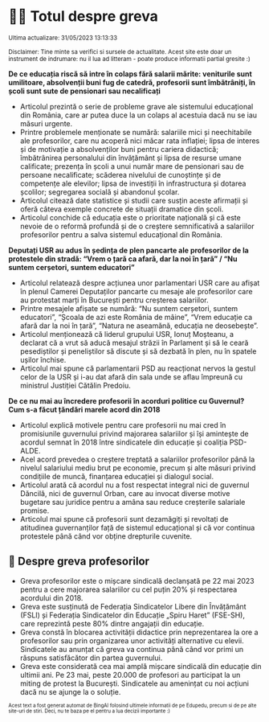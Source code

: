 # 👩‍🏫 Totul despre greva
<sub>Ultima actualizare: 31/05/2023 13:13:33</sub>

<sub>Disclaimer: Tine minte sa verifici si sursele de actualitate. Acest site este doar un instrument de indrumare: nu il lua ad litteram - poate produce informatii partial gresite :)</sub>

**De ce educația riscă să intre în colaps fără salarii mărite: veniturile sunt umilitoare, absolvenții buni fug de catedră, profesorii sunt îmbătrâniți, în școli sunt sute de pensionari sau necalificați**
- Articolul prezintă o serie de probleme grave ale sistemului educațional din România, care ar putea duce la un colaps al acestuia dacă nu se iau măsuri urgente.
- Printre problemele menționate se numără: salariile mici și neechitabile ale profesorilor, care nu acoperă nici măcar rata inflației; lipsa de interes și de motivație a absolvenților buni pentru cariera didactică; îmbătrânirea personalului din învățământ și lipsa de resurse umane calificate; prezența în școli a unui număr mare de pensionari sau de persoane necalificate; scăderea nivelului de cunoștințe și de competențe ale elevilor; lipsa de investiții în infrastructura și dotarea școlilor; segregarea socială și abandonul școlar.
- Articolul citează date statistice și studii care susțin aceste afirmații și oferă câteva exemple concrete de situații dramatice din școli.
- Articolul conchide că educația este o prioritate națională și că este nevoie de o reformă profundă și de o creștere semnificativă a salariilor profesorilor pentru a salva sistemul educațional din România.

**Deputați USR au adus în ședința de plen pancarte ale profesorilor de la protestele din stradă: “Vrem o țară ca afară, dar la noi în țară” / “Nu suntem cerșetori, suntem educatori”**
- Articolul relatează despre acțiunea unor parlamentari USR care au afișat în plenul Camerei Deputaților pancarte cu mesaje ale profesorilor care au protestat marți în București pentru creșterea salariilor.
- Printre mesajele afișate se numără: “Nu suntem cerșetori, suntem educatori”, “Școala de azi este România de mâine”, “Vrem educație ca afară dar la noi în țară”, “Natura ne aseamănă, educația ne deosebește”.
- Articolul menționează că liderul grupului USR, Ionuț Moșteanu, a declarat că a vrut să aducă mesajul străzii în Parlament și să le ceară pesediștilor și peneliștilor să discute și să dezbată în plen, nu în spatele ușilor închise.
- Articolul mai spune că parlamentarii PSD au reacționat nervos la gestul celor de la USR și i-au dat afară din sala unde se aflau împreună cu ministrul Justiției Cătălin Predoiu.

**De ce nu mai au încredere profesorii în acorduri politice cu Guvernul? Cum s-a făcut țăndări marele acord din 2018**
- Articolul explică motivele pentru care profesorii nu mai cred în promisiunile guvernului privind majorarea salariilor și își amintește de acordul semnat în 2018 între sindicatele din educație și coaliția PSD-ALDE.
- Acel acord prevedea o creștere treptată a salariilor profesorilor până la nivelul salariului mediu brut pe economie, precum și alte măsuri privind condițiile de muncă, finanțarea educației și dialogul social.
- Articolul arată că acordul nu a fost respectat integral nici de guvernul Dăncilă, nici de guvernul Orban, care au invocat diverse motive bugetare sau juridice pentru a amâna sau reduce creșterile salariale promise.
- Articolul mai spune că profesorii sunt dezamăgiți și revoltați de atitudinea guvernanților față de sistemul educațional și că vor continua protestele până când vor obține drepturile cuvenite.

## 🏫 Despre greva profesorilor
- Greva profesorilor este o mișcare sindicală declanșată pe 22 mai 2023 pentru a cere majorarea salariilor cu cel puțin 20% și respectarea acordului din 2018.
- Greva este susținută de Federația Sindicatelor Libere din Învățământ (FSLI) și Federația Sindicatelor din Educație „Spiru Haret” (FSE-SH), care reprezintă peste 80% dintre angajații din educație.
- Greva constă în blocarea activității didactice prin neprezentarea la ore a profesorilor sau prin organizarea unor activități alternative cu elevii. Sindicatele au anunțat că greva va continua până când vor primi un răspuns satisfăcător din partea guvernului.
- Greva este considerată cea mai amplă mișcare sindicală din educație din ultimii ani. Pe 23 mai, peste 20.000 de profesori au participat la un miting de protest la București. Sindicatele au amenințat cu noi acțiuni dacă nu se ajunge la o soluție.


<sub><sub>Acest text a fost generat automat de BingAI folosind ultimele informatii de pe Edupedu, precum si de pe alte site-uri de stiri. Deci, nu te baza pe el pentru a lua decizii importante :)</sub></sub>